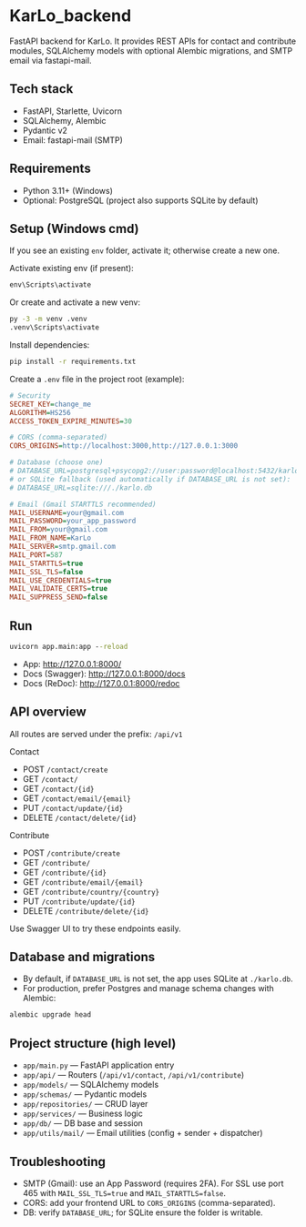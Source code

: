 # KarLo_backend

FastAPI backend for KarLo. It provides REST APIs for contact and contribute modules, SQLAlchemy models with optional Alembic migrations, and SMTP email via fastapi-mail.

## Tech stack
- FastAPI, Starlette, Uvicorn
- SQLAlchemy, Alembic
- Pydantic v2
- Email: fastapi-mail (SMTP)

## Requirements
- Python 3.11+ (Windows)
- Optional: PostgreSQL (project also supports SQLite by default)

## Setup (Windows cmd)
If you see an existing `env` folder, activate it; otherwise create a new one.

Activate existing env (if present):
```cmd
env\Scripts\activate
```

Or create and activate a new venv:
```cmd
py -3 -m venv .venv
.venv\Scripts\activate
```

Install dependencies:
```cmd
pip install -r requirements.txt
```

Create a `.env` file in the project root (example):
```ini
# Security
SECRET_KEY=change_me
ALGORITHM=HS256
ACCESS_TOKEN_EXPIRE_MINUTES=30

# CORS (comma-separated)
CORS_ORIGINS=http://localhost:3000,http://127.0.0.1:3000

# Database (choose one)
# DATABASE_URL=postgresql+psycopg2://user:password@localhost:5432/karlo
# or SQLite fallback (used automatically if DATABASE_URL is not set):
# DATABASE_URL=sqlite:///./karlo.db

# Email (Gmail STARTTLS recommended)
MAIL_USERNAME=your@gmail.com
MAIL_PASSWORD=your_app_password
MAIL_FROM=your@gmail.com
MAIL_FROM_NAME=KarLo
MAIL_SERVER=smtp.gmail.com
MAIL_PORT=587
MAIL_STARTTLS=true
MAIL_SSL_TLS=false
MAIL_USE_CREDENTIALS=true
MAIL_VALIDATE_CERTS=true
MAIL_SUPPRESS_SEND=false
```

## Run
```cmd
uvicorn app.main:app --reload
```

- App: http://127.0.0.1:8000/
- Docs (Swagger): http://127.0.0.1:8000/docs
- Docs (ReDoc): http://127.0.0.1:8000/redoc

## API overview
All routes are served under the prefix: `/api/v1`

Contact
- POST `/contact/create`
- GET `/contact/`
- GET `/contact/{id}`
- GET `/contact/email/{email}`
- PUT `/contact/update/{id}`
- DELETE `/contact/delete/{id}`

Contribute
- POST `/contribute/create`
- GET `/contribute/`
- GET `/contribute/{id}`
- GET `/contribute/email/{email}`
- GET `/contribute/country/{country}`
- PUT `/contribute/update/{id}`
- DELETE `/contribute/delete/{id}`

Use Swagger UI to try these endpoints easily.

## Database and migrations
- By default, if `DATABASE_URL` is not set, the app uses SQLite at `./karlo.db`.
- For production, prefer Postgres and manage schema changes with Alembic:
```cmd
alembic upgrade head
```

## Project structure (high level)
- `app/main.py` — FastAPI application entry
- `app/api/` — Routers (`/api/v1/contact`, `/api/v1/contribute`)
- `app/models/` — SQLAlchemy models
- `app/schemas/` — Pydantic models
- `app/repositories/` — CRUD layer
- `app/services/` — Business logic
- `app/db/` — DB base and session
- `app/utils/mail/` — Email utilities (config + sender + dispatcher)

## Troubleshooting
- SMTP (Gmail): use an App Password (requires 2FA). For SSL use port 465 with `MAIL_SSL_TLS=true` and `MAIL_STARTTLS=false`.
- CORS: add your frontend URL to `CORS_ORIGINS` (comma-separated).
- DB: verify `DATABASE_URL`; for SQLite ensure the folder is writable.
